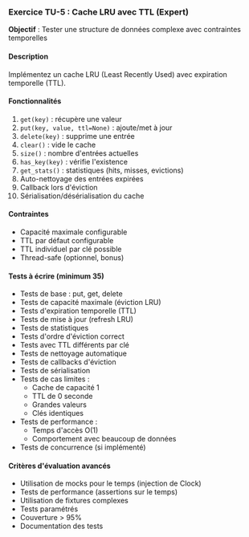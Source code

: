 ### Exercice TU-5 : Cache LRU avec TTL (Expert)
**Objectif** : Tester une structure de données complexe avec contraintes temporelles

#### Description
Implémentez un cache LRU (Least Recently Used) avec expiration temporelle (TTL).

#### Fonctionnalités
1. `get(key)` : récupère une valeur
2. `put(key, value, ttl=None)` : ajoute/met à jour
3. `delete(key)` : supprime une entrée
4. `clear()` : vide le cache
5. `size()` : nombre d'entrées actuelles
6. `has_key(key)` : vérifie l'existence
7. `get_stats()` : statistiques (hits, misses, evictions)
8. Auto-nettoyage des entrées expirées
9. Callback lors d'éviction
10. Sérialisation/désérialisation du cache

#### Contraintes
- Capacité maximale configurable
- TTL par défaut configurable
- TTL individuel par clé possible
- Thread-safe (optionnel, bonus)

#### Tests à écrire (minimum 35)
- Tests de base : put, get, delete
- Tests de capacité maximale (éviction LRU)
- Tests d'expiration temporelle (TTL)
- Tests de mise à jour (refresh LRU)
- Tests de statistiques
- Tests d'ordre d'éviction correct
- Tests avec TTL différents par clé
- Tests de nettoyage automatique
- Tests de callbacks d'éviction
- Tests de sérialisation
- Tests de cas limites :
  - Cache de capacité 1
  - TTL de 0 seconde
  - Grandes valeurs
  - Clés identiques
- Tests de performance :
  - Temps d'accès O(1)
  - Comportement avec beaucoup de données
- Tests de concurrence (si implémenté)

#### Critères d'évaluation avancés
- Utilisation de mocks pour le temps (injection de Clock)
- Tests de performance (assertions sur le temps)
- Utilisation de fixtures complexes
- Tests paramétrés
- Couverture > 95%
- Documentation des tests